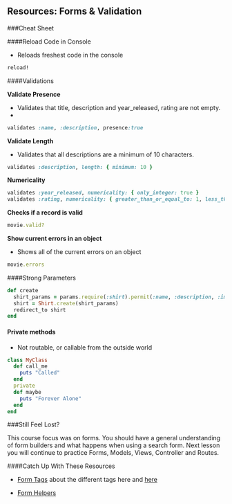 ## Resources: Forms & Validation

###Cheat Sheet

####Reload Code in Console

* Reloads freshest code in the console

``` ruby
reload!
```

####Validations

__Validate Presence__

* Validates that title, description and year_released, rating are not empty.
*
``` ruby
validates :name, :description, presence:true
```

__Validate Length__

* Validates that all descriptions are a minimum of 10 characters.

``` ruby
validates :description, length: { minimum: 10 }
```

__Numericality__

``` ruby
validates :year_released, numericality: { only_integer: true }
validates :rating, numericality: { greater_than_or_equal_to: 1, less_than_or_equal_to: 5, only_integer: true }
```

__Checks if a record is valid__

``` ruby
movie.valid?
```

__Show current errors in an object__

* Shows all of the current errors on an object

``` ruby
movie.errors
```


####Strong Parameters

``` ruby
def create
  shirt_params = params.require(:shirt).permit(:name, :description, :image)
  shirt = Shirt.create(shirt_params)
  redirect_to shirt
end
```


#### Private methods

* Not routable, or callable from the outside world

```ruby
class MyClass
  def call_me
    puts "Called"
  end
  private
  def maybe
    puts "Forever Alone"
  end
end
```


###Still Feel Lost?

This course focus was on forms. You should have a general understanding of form builders and what happens when using a search form. Next lesson you will continue to practice Forms, Models, Views, Controller and Routes.

####Catch Up With These Resources

* [Form Tags](http://edgeguides.rubyonrails.org/form_helpers.html) about the different tags here and [here](http://api.rubyonrails.org/classes/ActionView/Helpers/FormTagHelper.html)

* [Form Helpers](http://api.rubyonrails.org/classes/ActionView/Helpers/FormHelper.html)

